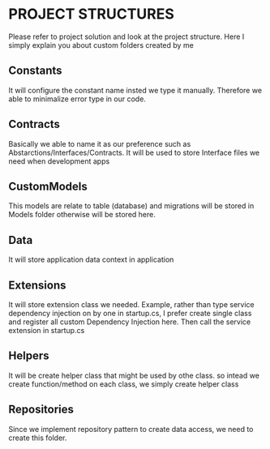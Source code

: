# PROJECT STRUCTURES
Please refer to project solution and look at the project structure. Here I simply explain you about custom folders created by me
## Constants
It will configure the constant name insted we type it manually. Therefore we able to minimalize error type in our code.
## Contracts
Basically we able to name it as our preference such as Abstarctions/Interfaces/Contracts. It will be used to store Interface files we need when development apps
## CustomModels
This models are relate to table (database) and migrations will be stored in Models folder otherwise will be stored here. 
## Data
It will store application data context in application
## Extensions
It will store extension class we needed. Example, rather than type service dependency injection on by one in startup.cs, I prefer create single class and register all custom Dependency Injection here. Then call the service extension in startup.cs
## Helpers
It will be create helper class that might be used by othe class. so intead we create function/method on each class, we simply create helper class
## Repositories
Since we implement repository pattern to create data access, we need to create this folder.

